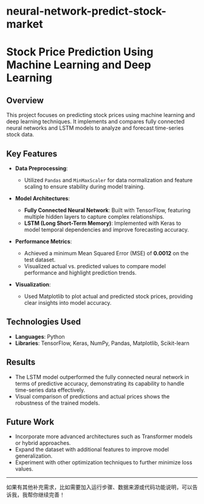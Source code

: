 # neural-network-predict-stock-market

# **Stock Price Prediction Using Machine Learning and Deep Learning**

## **Overview**  
This project focuses on predicting stock prices using machine learning and deep learning techniques. It implements and compares fully connected neural networks and LSTM models to analyze and forecast time-series stock data.

## **Key Features**  
- **Data Preprocessing**:  
  - Utilized `Pandas` and `MinMaxScaler` for data normalization and feature scaling to ensure stability during model training.  

- **Model Architectures**:  
  - **Fully Connected Neural Network**: Built with TensorFlow, featuring multiple hidden layers to capture complex relationships.  
  - **LSTM (Long Short-Term Memory)**: Implemented with Keras to model temporal dependencies and improve forecasting accuracy.  

- **Performance Metrics**:  
  - Achieved a minimum Mean Squared Error (MSE) of **0.0012** on the test dataset.  
  - Visualized actual vs. predicted values to compare model performance and highlight prediction trends.

- **Visualization**:  
  - Used Matplotlib to plot actual and predicted stock prices, providing clear insights into model accuracy.  

## **Technologies Used**  
- **Languages**: Python  
- **Libraries**: TensorFlow, Keras, NumPy, Pandas, Matplotlib, Scikit-learn  

## **Results**  
- The LSTM model outperformed the fully connected neural network in terms of predictive accuracy, demonstrating its capability to handle time-series data effectively.  
- Visual comparison of predictions and actual prices shows the robustness of the trained models.

## **Future Work**  
- Incorporate more advanced architectures such as Transformer models or hybrid approaches.  
- Expand the dataset with additional features to improve model generalization.  
- Experiment with other optimization techniques to further minimize loss values.

---

如果有其他补充需求，比如需要加入运行步骤、数据来源或代码功能说明，可以告诉我，我帮你继续完善！
